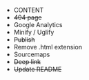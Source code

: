 <ul>
	<li>CONTENT</li>
	<li><del>404 page</del></li>
	<li>Google Analytics</li>
	<li>Minify / Uglify</li>
	<li><del>Publish</del></li>
	<li>Remove .html extension</li>
	<li>Sourcemaps</li>
	<li><del>Deep link</del></li>
	<li><del>Update README</del></li>
</ul>
